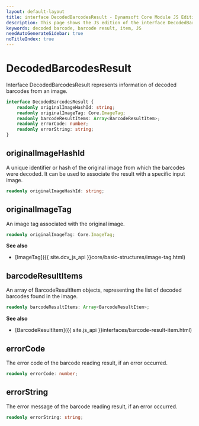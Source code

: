 ```yaml
---
layout: default-layout
title: interface DecodedBarcodesResult - Dynamsoft Core Module JS Edition API Reference
description: This page shows the JS edition of the interface DecodedBarcodesResult in Dynamsoft DBR Module.
keywords: decoded barcode, barcode result, item, JS
needAutoGenerateSidebar: true
noTitleIndex: true
---
```


# DecodedBarcodesResult

Interface DecodedBarcodesResult represents information of decoded barcodes from an image.

```typescript
interface DecodedBarcodesResult {
    readonly originalImageHashId: string;
    readonly originalImageTag: Core.ImageTag;
    readonly barcodeResultItems: Array<BarcodeResultItem>;
    readonly errorCode: number;
    readonly errorString: string;
}
```
<!-- 
| Properties                                  | Type                        |
| ------------------------------------------- | --------------------------- |
| [originalImageHashId](#originalimagehashid) | *string*                    |
| [originalImageTag](#originalimagetag)       | *Core.ImageTag*             |
| [barcodeResultItems](#barcoderesultitems)   | *Array\<BarcodeResultItem>* |
| [errorCode](#errorcode)                     | *number*                    |
| [errorString](#errorstring)                 | *string*                    | -->

## originalImageHashId

A unique identifier or hash of the original image from which the barcodes were decoded. It can be used to associate the result with a specific input image.

```typescript
readonly originalImageHashId: string;
```

## originalImageTag

An image tag associated with the original image.

```typescript
readonly originalImageTag: Core.ImageTag;
```

**See also**

* [ImageTag]({{ site.dcv_js_api }}core/basic-structures/image-tag.html)

## barcodeResultItems

An array of BarcodeResultItem objects, representing the list of decoded barcodes found in the image.

```typescript
readonly barcodeResultItems: Array<BarcodeResultItem>;
```

**See also**

* [BarcodeResultItem]({{ site.js_api }}interfaces/barcode-result-item.html)

## errorCode

The error code of the barcode reading result, if an error occurred.

```typescript
readonly errorCode: number;
```

## errorString

The error message of the barcode reading result, if an error occurred.

```typescript
readonly errorString: string;
```